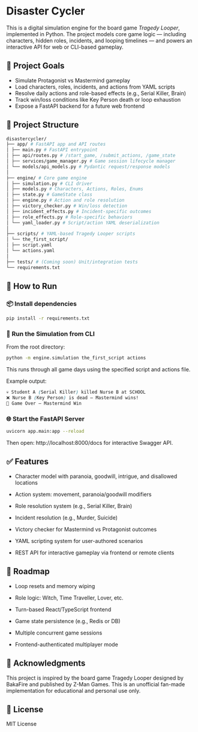 # Disaster Cycler

This is a digital simulation engine for the board game *Tragedy Looper*, implemented in Python. The project models core game logic — including characters, hidden roles, incidents, and looping timelines — and powers an interactive API for web or CLI-based gameplay.

## 🧠 Project Goals

- Simulate Protagonist vs Mastermind gameplay
- Load characters, roles, incidents, and actions from YAML scripts
- Resolve daily actions and role-based effects (e.g., Serial Killer, Brain)
- Track win/loss conditions like Key Person death or loop exhaustion
- Expose a FastAPI backend for a future web frontend


## 📁 Project Structure
```graphql
disastercycler/
├── app/ # FastAPI app and API routes
│ ├── main.py # FastAPI entrypoint
│ ├── api/routes.py # /start_game, /submit_actions, /game_state
│ ├── services/game_manager.py # Game session lifecycle manager
│ └── models/api_models.py # Pydantic request/response models
│
├── engine/ # Core game engine
│ ├── simulation.py # CLI driver
│ ├── models.py # Characters, Actions, Roles, Enums
│ ├── state.py # GameState class
│ ├── engine.py # Action and role resolution
│ ├── victory_checker.py # Win/loss detection
│ ├── incident_effects.py # Incident-specific outcomes
│ ├── role_effects.py # Role-specific behaviors
│ └── yaml_loader.py # Script/action YAML deserialization
│
├── scripts/ # YAML-based Tragedy Looper scripts
│ └── the_first_script/
│ ├── script.yaml
│ └── actions.yaml
│
├── tests/ # (Coming soon) Unit/integration tests
└── requirements.txt
```

## 🚀 How to Run

### 📦 Install dependencies

```bash
pip install -r requirements.txt
```


### 🧪 Run the Simulation from CLI
From the root directory:

```bash
python -m engine.simulation the_first_script actions
```
This runs through all game days using the specified script and actions file.

Example output:

```css
💀 Student A (Serial Killer) killed Nurse B at SCHOOL  
❌ Nurse B (Key Person) is dead — Mastermind wins!  
🏁 Game Over — Mastermind Win
```

### 🌐 Start the FastAPI Server
```bash
uvicorn app.main:app --reload
```
Then open: http://localhost:8000/docs for interactive Swagger API.


## ✅ Features
- Character model with paranoia, goodwill, intrigue, and disallowed locations

- Action system: movement, paranoia/goodwill modifiers

- Role resolution system (e.g., Serial Killer, Brain)

- Incident resolution (e.g., Murder, Suicide)

- Victory checker for Mastermind vs Protagonist outcomes

- YAML scripting system for user-authored scenarios

- REST API for interactive gameplay via frontend or remote clients

## 🧭 Roadmap
- Loop resets and memory wiping

- Role logic: Witch, Time Traveller, Lover, etc.

- Turn-based React/TypeScript frontend

- Game state persistence (e.g., Redis or DB)

- Multiple concurrent game sessions

- Frontend-authenticated multiplayer mode

## 🙏 Acknowledgments
This project is inspired by the board game Tragedy Looper designed by BakaFire and published by Z-Man Games. This is an unofficial fan-made implementation for educational and personal use only.

## 📜 License
MIT License
